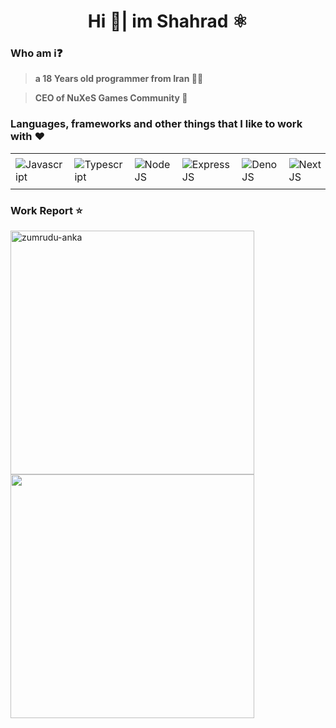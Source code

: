 <h1 align="middle">Hi 👋| im Shahrad ⚛️</h1>

<h3><bold>Who am i❓</bold></h3>

> **a 18 Years old programmer from Iran 🧑‍💻**

> **CEO of NuXeS Games Community 🎩**

<h3>Languages, frameworks and other things that I like to work with ❤️</h3>
<table align="middle">
  <tr>
    <td>
       <img src="https://skillicons.dev/icons?i=js" alt="Javascript" />
    </td>
    <td>
       <img src="https://skillicons.dev/icons?i=ts" alt="Typescript" />
    </td>
    <td>
       <img src="https://skillicons.dev/icons?i=nodejs" alt="NodeJS" />
    </td>
    <td>
       <img src="https://skillicons.dev/icons?i=expressjs"  alt="ExpressJS" />
    </td>
        <td>
       <img src="https://skillicons.dev/icons?i=deno"  alt="DenoJS" />
    </td>
    <td>
       <img src="https://skillicons.dev/icons?i=nextjs"  alt="NextJS" />
    </td>
    <td>
       <img src="https://skillicons.dev/icons?i=react"  alt="ReactJS" />
    </td>
    <td>
       <img src="https://skillicons.dev/icons?i=tailwind"  alt="TailWindCSS" />
    </td>
    <td>
       <img src="https://skillicons.dev/icons?i=cs" alt="C#" />
    </td>
    <td>
       <img src="https://skillicons.dev/icons?i=net" alt=".NET" />
    </td>
    <td>
       <img src="https://skillicons.dev/icons?i=lua"  alt="Lua" />
    </td>
    <td>
      <img src="https://altv.mp/img/branding/logo_green.png" width="50" height="50" alt="AltV">
    </td>
  </tr>
</table>
<h3>Work Report ⭐</h3>
<div align=left>
    <img align="center" width=390 src="https://github-readme-streak-stats.herokuapp.com/?user=ITSHahrad&theme=vue-dark&hide_border=true" alt="zumrudu-anka" />
    &nbsp;
  <img align="center" width=390 src="https://github-readme-stats.vercel.app/api?username=ITSHahrad&theme=vue-dark&show_icons=true&hide_border=true&count_private=true" />
</div>
